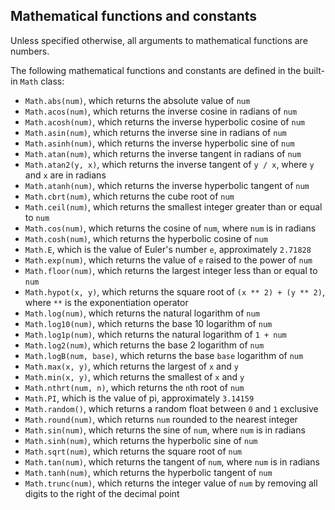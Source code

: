 ## Mathematical functions and constants

Unless specified otherwise, all arguments to mathematical functions are numbers.

The following mathematical functions and constants are defined in the built-in `Math` class:
- `Math.abs(num)`, which returns the absolute value of `num`
- `Math.acos(num)`, which returns the inverse cosine in radians of `num`
- `Math.acosh(num)`, which returns the inverse hyperbolic cosine of `num`
- `Math.asin(num)`, which returns the inverse sine in radians of `num`
- `Math.asinh(num)`, which returns the inverse hyperbolic sine of `num`
- `Math.atan(num)`, which returns the inverse tangent in radians of `num`
- `Math.atan2(y, x)`, which returns the inverse tangent of `y / x`, where `y` and `x` are in radians
- `Math.atanh(num)`, which returns the inverse hyperbolic tangent of `num`
- `Math.cbrt(num)`, which returns the cube root of `num`
- `Math.ceil(num)`, which returns the smallest integer greater than or equal to `num`
- `Math.cos(num)`, which returns the cosine of `num`, where `num` is in radians
- `Math.cosh(num)`, which returns the hyperbolic cosine of `num`
- `Math.E`, which is the value of Euler's number `e`, approximately `2.71828`
- `Math.exp(num)`, which returns the value of `e` raised to the power of `num`
- `Math.floor(num)`, which returns the largest integer less than or equal to `num`
- `Math.hypot(x, y)`, which returns the square root of `(x ** 2) + (y ** 2)`, where `**` is the exponentiation operator
- `Math.log(num)`, which returns the natural logarithm of `num`
- `Math.log10(num)`, which returns the base 10 logarithm of `num`
- `Math.log1p(num)`, which returns the natural logarithm of `1 + num`
- `Math.log2(num)`, which returns the base 2 logarithm of `num`
- `Math.logB(num, base)`, which returns the base `base` logarithm of `num`
- `Math.max(x, y)`, which returns the largest of `x` and `y`
- `Math.min(x, y)`, which returns the smallest of `x` and `y`
- `Math.nthrt(num, n)`, which returns the `n`th root of `num`
- `Math.PI`, which is the value of pi, approximately `3.14159`
- `Math.random()`, which returns a random float between `0` and `1` exclusive
- `Math.round(num)`, which returns `num` rounded to the nearest integer
- `Math.sin(num)`, which returns the sine of `num`, where `num` is in radians
- `Math.sinh(num)`, which returns the hyperbolic sine of `num`
- `Math.sqrt(num)`, which returns the square root of `num`
- `Math.tan(num)`, which returns the tangent of `num`, where `num` is in radians
- `Math.tanh(num)`, which returns the hyperbolic tangent of `num`
- `Math.trunc(num)`, which returns the integer value of `num` by removing all digits to the right of the decimal point
